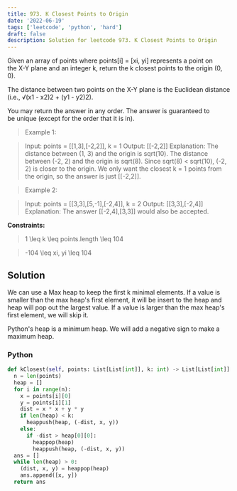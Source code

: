 ```yaml
---
title: 973. K Closest Points to Origin
date: '2022-06-19'
tags: ['leetcode', 'python', 'hard']
draft: false
description: Solution for leetcode 973. K Closest Points to Origin
---
```


 
Given an array of points where points[i] <TeX>=</TeX> [xi, yi] represents a point on the X-Y plane and an integer k, return the k closest points to the origin (0, 0).

The distance between two points on the X-Y plane is the Euclidean distance (i.e., √(x1 - x2)2 + (y1 - y2)2).

You may return the answer in any order. The answer is guaranteed to be unique (except for the order that it is in).

 > Example 1:

 > Input: points <TeX>=</TeX> [[1,3],[-2,2]], k <TeX>=</TeX> 1
 > Output: [[-2,2]]
 > Explanation:
 > The distance between (1, 3) and the origin is sqrt(10).
 > The distance between (-2, 2) and the origin is sqrt(8).
 > Since sqrt(8) < sqrt(10), (-2, 2) is closer to the origin.
 > We only want the closest k <TeX>=</TeX> 1 points from the origin, so the answer is just [[-2,2]].

 > Example 2:

 > Input: points <TeX>=</TeX> [[3,3],[5,-1],[-2,4]], k <TeX>=</TeX> 2
 > Output: [[3,3],[-2,4]]
 > Explanation: The answer [[-2,4],[3,3]] would also be accepted.

**Constraints:**

 > 1 <TeX>\leq</TeX> k <TeX>\leq</TeX> points.length <TeX>\leq</TeX> 104

 > -104 <TeX>\leq</TeX> xi, yi <TeX>\leq</TeX> 104


## Solution
We can use a Max heap to keep the first k minimal elements. If a value is smaller than the max heap's first element, it will be insert to the heap and heap will pop out the largest value. If a value is larger than the max heap's first element, we will skip it. 

Python's heap is a minimum heap. We will add a negative sign to make a maximum heap.
### Python
```python
def kClosest(self, points: List[List[int]], k: int) -> List[List[int]]:
  n = len(points)
  heap = []
  for i in range(n):
    x = points[i][0]
    y = points[i][1]
    dist = x * x + y * y
    if len(heap) < k:
      heappush(heap, (-dist, x, y))
    else:
      if -dist > heap[0][0]:
        heappop(heap)
        heappush(heap, (-dist, x, y))
  ans = []
  while len(heap) > 0:
    (dist, x, y) = heappop(heap)
    ans.append([x, y])
  return ans
```
